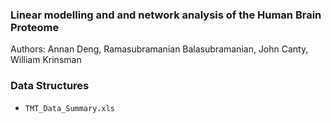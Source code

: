 ### Linear modelling and and network analysis of the Human Brain Proteome
Authors: Annan Deng, Ramasubramanian Balasubramanian, John Canty, William Krinsman

### Data Structures
- `TMT_Data_Summary.xls`

